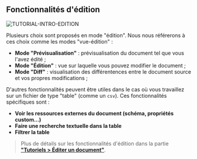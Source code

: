 
## Fonctionnalités d'édition

<div>
  <img
    alt="TUTORIAL-INTRO-EDITION"
    src="https://raw.githubusercontent.com/multi-coop/datami-documentation-content/main/images/tutorial/commented/tutorial-edition.png"
    />
</div>

Plusieurs choix sont proposés en mode "édition". Nous nous référerons à ces choix comme les modes "vue-édition" :

- **Mode "Prévisualisation"** : prévisualisation du document tel que vous l'avez édité ;
- **Mode "Édition"** : vue sur laquelle vous pouvez modifier le document ;
- **Mode "Diff"** : visualisation des différentences entre le document source et vos propres modifications ;

D'autres fonctionnalités peuvent être utiles dans le cas où vous travaillez sur un fichier de type "table" (comme un `csv`). Ces fonctionnalités spécifiques sont :

- **Voir les ressources externes du document (schéma, propriétés custom...)**
- **Faire une recherche textuelle dans la table**
- **Filtrer la table**

> Plus de détails sur les fonctionnalités d'édition dans la partie **["Tutoriels > Éditer un document"](/tutorial-edition)**.
